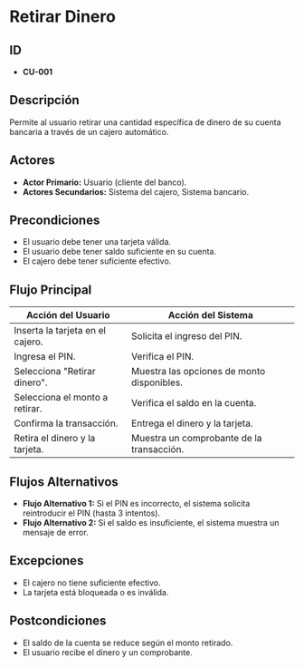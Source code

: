 # **Retirar Dinero**

## **ID**
- **CU-001**

## **Descripción**
Permite al usuario retirar una cantidad específica de dinero de su cuenta bancaria a través de un cajero automático.

## **Actores**
- **Actor Primario:** Usuario (cliente del banco).
- **Actores Secundarios:** Sistema del cajero, Sistema bancario.

## **Precondiciones**
- El usuario debe tener una tarjeta válida.
- El usuario debe tener saldo suficiente en su cuenta.
- El cajero debe tener suficiente efectivo.

## **Flujo Principal**
| **Acción del Usuario**               | **Acción del Sistema**                     |
|--------------------------------------|--------------------------------------------|
| Inserta la tarjeta en el cajero.     | Solicita el ingreso del PIN.               |
| Ingresa el PIN.                      | Verifica el PIN.                           |
| Selecciona "Retirar dinero".         | Muestra las opciones de monto disponibles. |
| Selecciona el monto a retirar.       | Verifica el saldo en la cuenta.            |
| Confirma la transacción.             | Entrega el dinero y la tarjeta.            |
| Retira el dinero y la tarjeta.       | Muestra un comprobante de la transacción.  |

## **Flujos Alternativos**
- **Flujo Alternativo 1:** Si el PIN es incorrecto, el sistema solicita reintroducir el PIN (hasta 3 intentos).
- **Flujo Alternativo 2:** Si el saldo es insuficiente, el sistema muestra un mensaje de error.

## **Excepciones**
- El cajero no tiene suficiente efectivo.
- La tarjeta está bloqueada o es inválida.

## **Postcondiciones**
- El saldo de la cuenta se reduce según el monto retirado.
- El usuario recibe el dinero y un comprobante.
